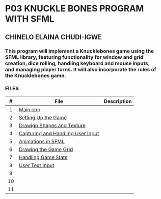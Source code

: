 # P03 KNUCKLE BONES PROGRAM WITH SFML 
## CHINELO ELAINA CHUDI-IGWE
### This program will implement a Knucklebones game using the SFML library, featuring functionality for window and grid creation, dice rolling, handling keyboard and mouse inputs, and managing player turns. It will also incorporate the rules of the Knucklebones game.

### FILES 
| #  | File    |    Description   |
|:---:| -------| --------------------|
|  1  |[Main.cpp](https://github.com/nelo-igwe/4883-Prog-Tech-nelo-igwe/blob/main/SFML%20KNUCKLE%20BONES%20/test.cpp)||
|  2  |[Setting Up the Game](https://github.com/nelo-igwe/4883-Prog-Tech-nelo-igwe/blob/main/SFML%20KNUCKLE%20BONES%20/gameWindow.cpp)||
|  3  |[Drawign Shapes and Texture](https://github.com/nelo-igwe/4883-Prog-Tech-nelo-igwe/blob/main/SFML%20KNUCKLE%20BONES%20/DrawingShapes.cpp)||
|  4  |[Capturing and Handling User Input](https://github.com/nelo-igwe/4883-Prog-Tech-nelo-igwe/blob/main/SFML%20KNUCKLE%20BONES%20/Capturing%26HandlingUserInput.cpp)||
|  5  |[Animations in SFML](https://github.com/nelo-igwe/4883-Prog-Tech-nelo-igwe/blob/main/SFML%20KNUCKLE%20BONES%20/AnimationsInSFML.cpp)||
|  6  |[Drawing the Game Grid](https://github.com/nelo-igwe/4883-Prog-Tech-nelo-igwe/blob/main/SFML%20KNUCKLE%20BONES%20/DrawingTheGameGrid.cpp)||
|  7  |[Handling Game Stats]()||
|  8  |[User Text Input]()||
|  9  |[]()||
| 10  |[]()||
| 11  |[]()||

